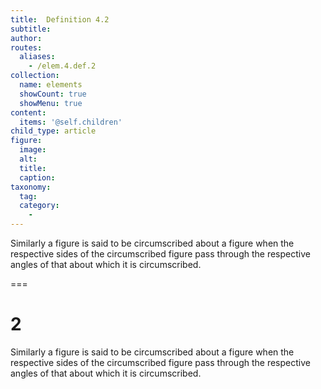 ```yaml
---
title:  Definition 4.2
subtitle: 
author:
routes:
  aliases:
    - /elem.4.def.2
collection:
  name: elements
  showCount: true
  showMenu: true
content:
  items: '@self.children'
child_type: article
figure:
  image:
  alt:
  title:
  caption:
taxonomy:
  tag:
  category:
    - 
---
```


<p>Similarly a figure is said to be <hi rend="bold">circumscribed about a figure</hi> when the respective sides of the circumscribed figure pass through the respective angles of that about which it is circumscribed.</p>

===

<h1>2</h1>
<p>Similarly a figure is said to be <span class="bold">circumscribed about a figure</span> when the respective sides of the circumscribed figure pass through the respective angles of that about which it is circumscribed.</p>
